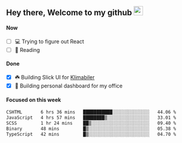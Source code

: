 ## Hey there, Welcome to my github <img src="https://media.giphy.com/media/hvRJCLFzcasrR4ia7z/giphy.gif" width="25px">

#### Now
- [ ] 💻 Trying to figure out React
- [ ] 📕 Reading

#### Done
- [x] ☘️ Building Slick UI for [Klimabiler](https://klimabiler.dk)
- [x] 🚀 Building personal dashboard for my office
 
 #### Focused on this week
<!--START_SECTION:waka-->

```txt
CSHTML       6 hrs 36 mins   ███████████░░░░░░░░░░░░░░   44.06 %
JavaScript   4 hrs 57 mins   ████████▒░░░░░░░░░░░░░░░░   33.01 %
SCSS         1 hr 24 mins    ██▒░░░░░░░░░░░░░░░░░░░░░░   09.40 %
Binary       48 mins         █▒░░░░░░░░░░░░░░░░░░░░░░░   05.38 %
TypeScript   42 mins         █▒░░░░░░░░░░░░░░░░░░░░░░░   04.70 %
```

<!--END_SECTION:waka-->

